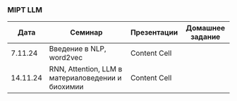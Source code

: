 ### MIPT LLM

| Дата     |    Семинар                             | Презентации      | Домашнее задание |
| ---------|----------------------------------------| -----------------|------------------|
| 7.11.24  | Введение в NLP, word2vec               | Content Cell     |                  |
| 14.11.24 | RNN, Attention, LLM в материаловедении и биохимии | Content Cell     |                  |
